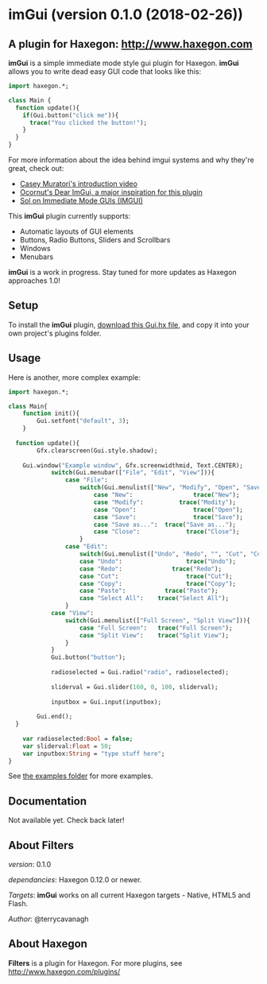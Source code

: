 # imGui (version 0.1.0 (2018-02-26))
## A plugin for Haxegon: http://www.haxegon.com

**imGui** is a simple immediate mode style gui plugin for Haxegon. **imGui** allows you to write dead easy GUI code that looks like this:

``` haxe
import haxegon.*;

class Main {
  function update(){
    if(Gui.button("click me")){
      trace("You clicked the button!");
    }
  }
}
```

For more information about the idea behind imgui systems and why they're great, check out:
  - <a href="https://mollyrocket.com/861">Casey Muratori's introduction video</a>
  - <a href="https://github.com/ocornut/imgui">Ocornut's Dear ImGui, a major inspiration for this plugin</a>
  - <a href="http://sol.gfxile.net/imgui/">Sol on Immediate Mode GUIs (IMGUI)</a>
  
This **imGui** plugin currently supports:
 - Automatic layouts of GUI elements
 - Buttons, Radio Buttons, Sliders and Scrollbars
 - Windows
 - Menubars
 
**imGui** is a work in progress. Stay tuned for more updates as Haxegon approaches 1.0!

## Setup

To install the **imGui** plugin, <a href="https://raw.githubusercontent.com/haxegon/plugin_imgui/master/plugins/Gui.hx">download this Gui.hx file</a>, and copy it into your own project's plugins folder.

## Usage

Here is another, more complex example:

``` haxe
import haxegon.*;

class Main{
	function init(){
		Gui.setfont("default", 3);
	}
	
  function update(){
		Gfx.clearscreen(Gui.style.shadow);
		
    Gui.window("Example window", Gfx.screenwidthmid, Text.CENTER);
			switch(Gui.menubar(["File", "Edit", "View"])){
				case "File":
					switch(Gui.menulist(["New", "Modify", "Open", "Save", "Save as...", "Close"])){
						case "New":  				trace("New");
						case "Modify":			trace("Modity");
						case "Open":				trace("Open");
						case "Save":				trace("Save");
						case "Save as...":  trace("Save as...");
						case "Close":			  trace("Close");
					}
				case "Edit":
					switch(Gui.menulist(["Undo", "Redo", "", "Cut", "Copy", "Paste", "Select All"])){
					case "Undo":				  trace("Undo");
					case "Redo":  			  trace("Redo");
					case "Cut": 				  trace("Cut");
					case "Copy":				  trace("Copy");
					case "Paste":  		    trace("Paste");
					case "Select All":    trace("Select All");
				}
			case "View":
				switch(Gui.menulist(["Full Screen", "Split View"])){
					case "Full Screen":	  trace("Full Screen");
					case "Split View":    trace("Split View");
				}
			}
			Gui.button("button");
			
			radioselected = Gui.radio("radio", radioselected);
			
			sliderval = Gui.slider(160, 0, 100, sliderval);
			
			inputbox = Gui.input(inputbox);
			
		Gui.end();
  }
	
	var radioselected:Bool = false;
	var sliderval:Float = 50;
	var inputbox:String = "type stuff here";
}
```

See <a href="https://github.com/haxegon/plugin_imgui/tree/master/examples">the examples folder</a> for more examples. 

## Documentation

Not available yet. Check back later!

## About Filters

*version*: 0.1.0

*dependancies*: Haxegon 0.12.0 or newer.

*Targets*: **imGui** works on all current Haxegon targets - Native, HTML5 and Flash.

*Author*: @terrycavanagh

## About Haxegon

**Filters** is a plugin for Haxegon. For more plugins, see http://www.haxegon.com/plugins/

  
  
